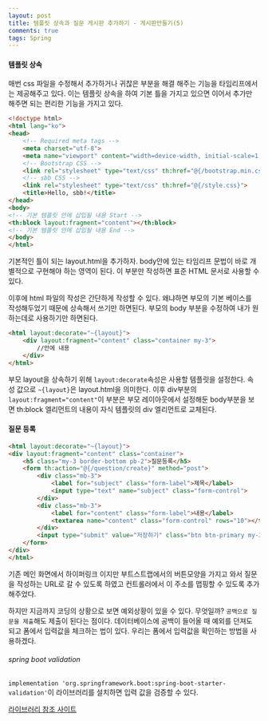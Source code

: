```yaml
---
layout: post
title: 템플릿 상속과 질문 게시판 추가하기 - 게시판만들기(5)
comments: true
tags: Spring
---
```


<h4>템플릿 상속</h4>

매번 css 파일을 수정해서 추가하거나 귀찮은 부분을 해결 해주는 기능을 타임리프에서는 제공해주고 있다. 이는 템플릿 상속을 하여 기본 틀을 가지고 있으면 이어서 추가만 해주면 되는 편리한 기능을 가지고 있다.

```html
<!doctype html>
<html lang="ko">
<head>
    <!-- Required meta tags -->
    <meta charset="utf-8">
    <meta name="viewport" content="width=device-width, initial-scale=1, shrink-to-fit=no">
    <!-- Bootstrap CSS -->
    <link rel="stylesheet" type="text/css" th:href="@{/bootstrap.min.css}">
    <!-- sbb CSS -->
    <link rel="stylesheet" type="text/css" th:href="@{/style.css}">
    <title>Hello, sbb!</title>
</head>
<body>
<!-- 기본 템플릿 안에 삽입될 내용 Start -->
<th:block layout:fragment="content"></th:block>
<!-- 기본 템플릿 안에 삽입될 내용 End -->
</body>
</html>
```

기본적인 틀이 되는 layout.html을 추가하자. body안에 있는 타임리프 문법이 바로 개별적으로 구현해야 하는 영역이 된다. 이 부분만 작성하면 표준 HTML 문서로 사용할 수 있다.

이후에 html 파일의 작성은 간단하게 작성할 수 있다. 왜냐하면 부모의 기본 베이스를 작성해두었기 때문에 상속해서 쓰기만 하면된다. 부모의 body 부분을 수정하여 내가 원하는데로 사용하기만 하면된다.

```html
<html layout:decorate="~{layout}">
    <div layout:fragment="content" class="container my-3">
        //안에 내용
    </div>
</html>
```

부모 layout을 상속하기 위해 `layout:decorate`속성은 사용할 템플릿을 설정한다. 속성 값으로 `~{layout}`은 layout.html을 의미한다. 이후 div부분의 `layout:fragment="content"`이 부분은 부모 레이아웃에서 설정해둔 body부분을 보면 th:block 엘리먼트의 내용이 자식 템플릿의 div 엘리먼트로 교체된다.

<h4>질문 등록</h4>

```html
<html layout:decorate="~{layout}">
<div layout:fragment="content" class="container">
    <h5 class="my-3 border-bottom pb-2">질문등록</h5>
    <form th:action="@{/question/create}" method="post">
        <div class="mb-3">
            <label for="subject" class="form-label">제목</label>
            <input type="text" name="subject" class="form-control">
        </div>
        <div class="mb-3">
            <label for="content" class="form-label">내용</label>
            <textarea name="content" class="form-control" rows="10"></textarea>
        </div>
        <input type="submit" value="저장하기" class="btn btn-primary my-2">
    </form>
</div>
</html>
```

기존 메인 화면에서 하이퍼링크 이지만 부트스트랩에서의 버튼모양을 가지고 와서 질문을 작성하는 URL로 갈 수 있도록 하였고 컨트롤러에서 이 주소를 맵핑할 수 있도록 추가해주었다.

하지만 지금까지 코딩의 상황으로 보면 예외상황이 있을 수 있다. 무엇일까? `공백으로 질문을 제출`해도 제출이 된다는 점이다. 데이터베이스에 공백이 들어올 때 예외를 던져도 되고 폼에서 입력값을 체크하는 법이 있다. 우리는 폼에서 입력값을 확인하는 방법을 사용하겠다.

<h6>spring boot validation</h6>

`implementation 'org.springframework.boot:spring-boot-starter-validation'`이 라이브러리를 설치하면 입력 값을 검증할 수 있다.

[라이브러리 참조 사이트](https://beanvalidation.org/)

